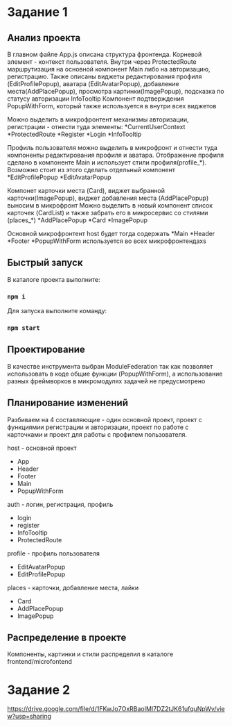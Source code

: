 # Задание 1

## Анализ проекта

В главном файле App.js описана структура фронтенда. Корневой элемент - контекст пользователя. 
Внутри через ProtectedRoute маршрутизация на основной компонент Main либо на авторизацию, регистрацию.
Также описаны виджеты редактирования профиля (EditProfilePopup), аватара (EditAvatarPopup), добавление места(AddPlacePopup), просмотра картинки(ImagePopup), подсказка по статусу авторизации InfoTooltip
Компонент подтверждения PopupWithForm, который также используется в внутри всех виджетов


Можно выделить в микрофронтент механизмы авторизации, регистрации - отнести туда элементы:
*CurrentUserContext
*ProtectedRoute
*Register
*Login
*InfoTooltip

Профиль пользователя можно выделить в микрофронт и отнести туда компоненты редактирования профиля и аватара.
Отображение профиля сделано в компоненте Main и использует стили профиля(profile_*). Возможно стоит из этого сделать отдельный компонент
*EditProfilePopup
*EditAvatarPopup

Компонет карточки места (Card), виджет выбранной карточки(ImagePopup), виджет добавления места (AddPlacePopup) выносим в микрофронт
Можно выделить в новый компонент список карточек (CardList) и также забрать его в микросервис со стилями (places_*)
*AddPlacePopup
*Card
*ImagePopup

Основной микрофронтент host будет тогда содержать
*Main
*Header
*Footer
*PopupWithForm используется во всех микрофронтендахs
## Быстрый запуск

В каталоге проекта выполните:

### `npm i`

Для запуска выполните команду:
### `npm start` 

## Проектирование

В качестве инструмента выбран ModuleFederation так как позволяет использовать в коде общие функции (PopupWithForm), а использование разных фреймворков в микромодулях задачей не предусмотрено

## Планирование изменений

Разбиваем на 4 составляющие - один основной проект, проект с функциямии регистрации и авторизации, проект по работе с карточками и проект для работы с профилем пользователя.

host - основной проект
* App
* Header
* Footer
* Main
* PopupWithForm

auth - логин, регистрация, профиль
* login
* register
* InfoTooltip
* ProtectedRoute

profile - профиль пользователя
* EditAvatarPopup
* EditProfilePopup

places - карточки, добавление места, лайки
* Card
* AddPlacePopup
* ImagePopup


## Распределение в проекте
Компоненты, картинки и стили распределил в каталоге frontend/microfontend

# Задание 2
https://drive.google.com/file/d/1FKwJo7OxRBaoIMI7DZ2tJK61ufquNpWv/view?usp=sharing